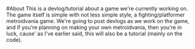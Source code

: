 #About
This is a devlog/tutorial about a game we're currently working on. The game itself is simple with not less simple style, a fighting/platformer metroidvania game. We're going to post devlogs as we work on the game, and if you're planning on making your own metroidvania, then you're in luck, cause' as I've earlier said, this will also be a tutorial (mainly on the code).
